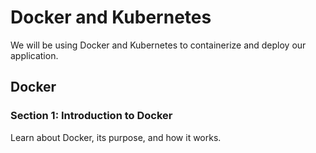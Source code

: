 # Docker and Kubernetes
We will be using Docker and Kubernetes to containerize and deploy our application.

## Docker
### Section 1: Introduction to Docker
Learn about Docker, its purpose, and how it works.
